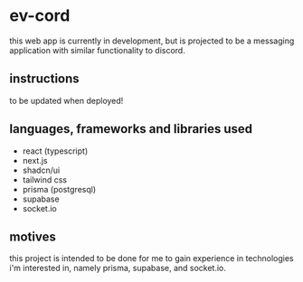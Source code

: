 # ev-cord

this web app is currently in development, but is projected to be a messaging application with similar functionality to discord.

## instructions

to be updated when deployed!

## languages, frameworks and libraries used

- react (typescript)
- next.js
- shadcn/ui
- tailwind css
- prisma (postgresql)
- supabase
- socket.io

## motives

this project is intended to be done for me to gain experience in technologies i'm interested in, namely prisma, supabase, and socket.io.
